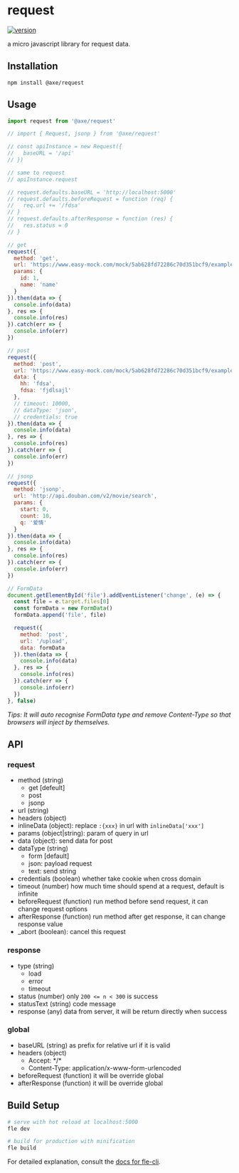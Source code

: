 # request

[![version](https://img.shields.io/npm/v/@axe/request.svg)](https://www.npmjs.org/package/@axe/request)

a micro javascript library for request data.

## Installation

```console
npm install @axe/request
```

## Usage

```js
import request from '@axe/request'

// import { Request, jsonp } from '@axe/request'

// const apiInstance = new Request({
//   baseURL = '/api'
// })

// same to request
// apiInstance.request

// request.defaults.baseURL = 'http://localhost:5000'
// request.defaults.beforeRequest = function (req) {
//   req.url += '/fdsa'
// }
// request.defaults.afterResponse = function (res) {
//   res.status = 0
// }

// get
request({
  method: 'get',
  url: 'https://www.easy-mock.com/mock/5ab628fd72286c70d351bcf9/example/query',
  params: {
    id: 1,
    name: 'name'
  }
}).then(data => {
  console.info(data)
}, res => {
  console.info(res)
}).catch(err => {
  console.info(err)
})

// post
request({
  method: 'post',
  url: 'https://www.easy-mock.com/mock/5ab628fd72286c70d351bcf9/example/test',
  data: {
    hh: 'fdsa',
    fdsa: 'fjdlsajl'
  },
  // timeout: 10000,
  // dataType: 'json',
  // credentials: true
}).then(data => {
  console.info(data)
}, res => {
  console.info(res)
}).catch(err => {
  console.info(err)
})

// jsonp
request({
  method: 'jsonp',
  url: 'http://api.douban.com/v2/movie/search',
  params: {
    start: 0,
    count: 10,
    q: '爱情'
  }
}).then(data => {
  console.info(data)
}, res => {
  console.info(res)
}).catch(err => {
  console.info(err)
})

// FormData
document.getElementById('file').addEventListener('change', (e) => {
  const file = e.target.files[0]
  const formData = new FormData()
  formData.append('file', file)

  request({
    method: 'post',
    url: '/upload',
    data: formData
  }).then(data => {
    console.info(data)
  }, res => {
    console.info(res)
  }).catch(err => {
    console.info(err)
  })
}, false)
```

*Tips: It will auto recognise FormData type and remove Content-Type so that browsers will inject by themselves.*

## API

### request

- method (string)
  - get [defeult]
  - post
  - jsonp
- url (string)
- headers (object)
- inlineData (object): replace `:{xxx}` in url with `inlineData['xxx']`
- params (object|string): param of query in url
- data (object): send data for post
- dataType (string)
  - form [default]
  - json: payload request
  - text: send string
- credentials (boolean) whether take cookie when cross domain
- timeout (number) how much time should spend at a request, default is infinite
- beforeRequest (function) run method before send request, it can change request options
- afterResponse (function) run method after get response, it can change response value
- _abort (boolean): cancel this request

### response

- type (string)
  - load
  - error
  - timeout
- status (number) only `200 <= n < 300` is success
- statusText (string) code message
- response (any) data from server, it will be return directly when success

### global

- baseURL (string) as prefix for relative url if it is valid
- headers (object)
  - Accept: \*/\*
  - Content-Type: application/x-www-form-urlencoded
- beforeRequest (function) it will be override global
- afterResponse (function) it will be override global

## Build Setup

``` bash
# serve with hot reload at localhost:5000
fle dev

# build for production with minification
fle build
```

For detailed explanation, consult the [docs for fle-cli](https://www.npmjs.com/package/fle-cli).
